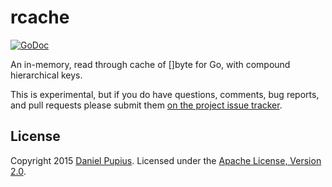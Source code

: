 # rcache

[![GoDoc](https://godoc.org/github.com/dpup/rcache?status.svg)](https://godoc.org/github.com/dpup/rcache)

An in-memory, read through cache of []byte for Go, with compound hierarchical
keys.

This is experimental, but if you do have questions, comments, bug reports, and
pull requests please submit them
[on the project issue tracker](https://github.com/dpup/rcache/issues/new).

License
-------
Copyright 2015 [Daniel Pupius](http://pupius.co.uk). Licensed under the
[Apache License, Version 2.0](http://www.apache.org/licenses/LICENSE-2.0).
